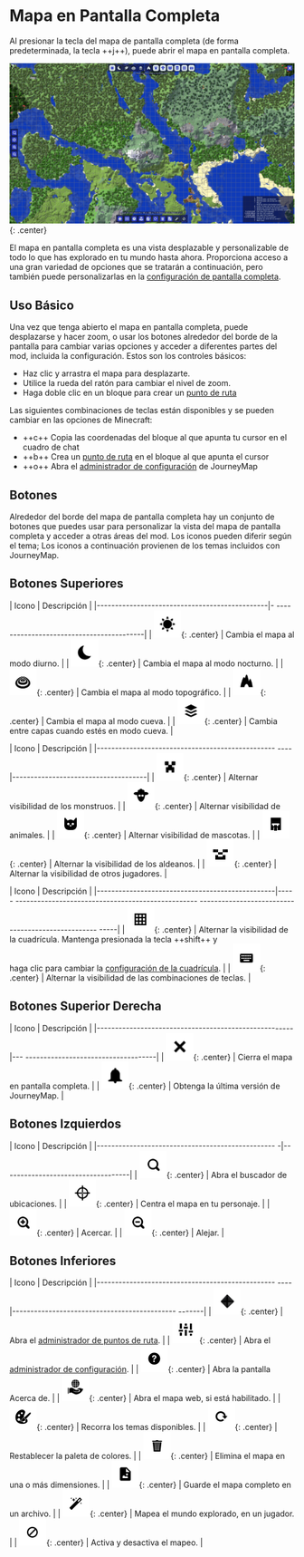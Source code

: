 # **Mapa en Pantalla Completa**

Al presionar la tecla del mapa de pantalla completa (de forma predeterminada, la tecla ++j++), puede abrir el mapa en pantalla completa.

![Full-Screen](../img/full-screen.png){: .center}

El mapa en pantalla completa es una vista desplazable y personalizable de todo lo que has explorado en tu mundo hasta ahora. Proporciona acceso a una gran variedad de opciones que se tratarán a continuación, pero también puede personalizarlas en la [configuración de pantalla completa](settings/full-screen-map.md).

## **Uso Básico**

Una vez que tenga abierto el mapa en pantalla completa, puede desplazarse y hacer zoom, o usar los botones alrededor del borde de la pantalla para cambiar varias opciones y acceder a diferentes partes del mod, incluida la configuración. Estos son los controles básicos:

- Haz clic y arrastra el mapa para desplazarte.
- Utilice la rueda del ratón para cambiar el nivel de zoom.
- Haga doble clic en un bloque para crear un [punto de ruta](waypoints.md)

Las siguientes combinaciones de teclas están disponibles y se pueden cambiar en las opciones de Minecraft:

- ++c++ Copia las coordenadas del bloque al que apunta tu cursor en el cuadro de chat
- ++b++ Crea un [punto de ruta](waypoints.md) en el bloque al que apunta el cursor
- ++o++ Abra el [administrador de configuración](settings/overview.md) de JourneyMap 

## **Botones**

Alrededor del borde del mapa de pantalla completa hay un conjunto de botones que puedes usar para personalizar la vista del mapa de pantalla completa y acceder a otras áreas del mod. Los iconos pueden diferir según el tema; Los iconos a continuación provienen de los temas incluidos con JourneyMap.

## **Botones Superiores**

| Icono                                         | Descripción |
|-----------------------------------------------|- -----------------------------------------|
| ![Día](../img/icons/day.png){: .center}       | Cambia el mapa al modo diurno. |
| ![Noche](../img/icons/night.png){: .center}   | Cambia el mapa al modo nocturno. |
| ![Topo](../img/icons/topo.png){: .center}     | Cambia el mapa al modo topográfico. |
| ![Cuevas](../img/icons/caves.png){: .center}  | Cambia el mapa al modo cueva. |
| ![Capas](../img/icons/layers.png){: .center}  | Cambia entre capas cuando estés en modo cueva. |

| Icono                                                | Descripción |
|------------------------------------------------- ----|-------------------------------------|
| ![Monstruos](../img/icons/monsters.png){: .center} | Alternar visibilidad de los monstruos. |
| ![Animales](../img/icons/animals.png){: .center} | Alternar visibilidad de animales. |
| ![Mascotas](../img/icons/pets.png){: .center} | Alternar visibilidad de mascotas. |
| ![Aldeanos](../img/icons/villagers.png){: .center} | Alternar la visibilidad de los aldeanos. |
| ![Jugadores](../img/icons/players.png){: .center} | Alternar la visibilidad de otros jugadores. |

| Icono                                           | Descripción |
|-------------------------------------------------|----- -------------------------------------------------- -------------------------------------------------- -----|
| ![Cuadrícula](../img/icons/grid.png){: .center} | Alternar la visibilidad de la cuadrícula. Mantenga presionada la tecla ++shift++ y <br>haga clic para cambiar la [configuración de la cuadrícula](settings/grid.md). |
| ![Teclas](../img/icons/keys.png){: .center} | Alternar la visibilidad de las combinaciones de teclas. |

## **Botones Superior Derecha**

| Icono                                                | Descripción |
|------------------------------------------------------|--- ------------------------------------|
| ![Cerrar](../img/icons/close.png){: .center} | Cierra el mapa en pantalla completa. |
| ![Alerta](../img/icons/alert.png){: .center} | Obtenga la última versión de JourneyMap. |

## **Botones Izquierdos**

| Icono                                             | Descripción |
|------------------------------------------------- -|-----------------------------------|
| ![Buscar](../img/icons/search.png){: .center} | Abra el buscador de ubicaciones. |
| ![Seguir](../img/icons/follow.png){: .center} | Centra el mapa en tu personaje. |
| ![Acercar](../img/icons/zoomin.png){: .center} | Acercar. |
| ![Alejar](../img/icons/zoomout.png){: .center} | Alejar. |

## **Botones Inferiores**

| Icono                                                | Descripción |
|------------------------------------------------- ----|--------------------------------------------- -------|
| ![Puntos de ruta](../img/icons/waypoints.png){: .center} | Abra el [administrador de puntos de ruta](settings/waypoint.md). |
| ![Opciones](../img/icons/options.png){: .center} | Abra el [administrador de configuración](settings/overview.md). |
| ![Acerca de](../img/icons/about.png){: .center} | Abra la pantalla Acerca de. |
| ![Navegador](../img/icons/browser.png){: .center} | Abra el mapa web, si está habilitado. |
| ![Tema](../img/icons/theme.png){: .center} | Recorra los temas disponibles. |
| ![Restablecer](../img/icons/reset.png){: .center} | Restablecer la paleta de colores. |
| ![Eliminar](../img/icons/delete.png){: .center} | Elimina el mapa en una o más dimensiones. |
| ![Guardar](../img/icons/savemap.png){: .center} | Guarde el mapa completo en un archivo. |
| ![Mapa automático](../img/icons/automap.png){: .center} | Mapea el mundo explorado, en un jugador. |
| ![Desactivar](../img/icons/disable.png){: .center} | Activa y desactiva el mapeo. |
